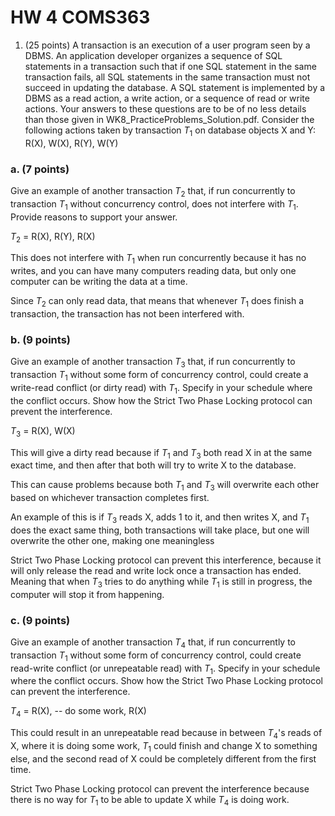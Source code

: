 # HW 4 COMS363
1. (25 points) A transaction is an execution of a user program seen by a DBMS. An application developer organizes
a sequence of SQL statements in a transaction such that if one SQL statement in the same transaction fails, all
SQL statements in the same transaction must not succeed in updating the database. A SQL statement is
implemented by a DBMS as a read action, a write action, or a sequence of read or write actions.
Your answers to these questions are to be of no less details than those given in
WK8_PracticeProblems_Solution.pdf.
Consider the following actions taken by transaction $T_1$ on database objects X and Y: R(X), W(X), R(Y), W(Y)

### a. (7 points) 

Give an example of another transaction $T_2$ that, if run concurrently to transaction $T_1$ without concurrency control, does not interfere with $T_1$. Provide reasons to support your answer.

$T_2$ = R(X), R(Y), R(X)

This does not interfere with $T_1$ when run concurrently because it has no writes, and you can have many computers reading data, but only one computer can be writing the data at a time.

Since $T_2$ can only read data, that means that whenever $T_1$ does finish a transaction, the transaction has not been interfered with.

### b. (9 points)

Give an example of another transaction $T_3$ that, if run concurrently to transaction $T_1$ without
some form of concurrency control, could create a write-read conflict (or dirty read) with $T_1$.
Specify in your schedule where the conflict occurs. Show how the Strict Two Phase Locking protocol can
prevent the interference.

$T_3$ = R(X), W(X)

This will give a dirty read because if $T_1$ and $T_3$ both read X in at the same exact time, and then after that both will try to write X to the database.

This can cause problems because both $T_1$ and $T_3$ will overwrite each other based on whichever transaction completes first.

An example of this is if $T_3$ reads X, adds 1 to it, and then writes X, and $T_1$ does the exact same thing, both transactions will take place, but one will overwrite the other one, making one meaningless

Strict Two Phase Locking protocol can prevent this interference, because it will only release the read and write lock once a transaction has ended. Meaning that when $T_3$ tries to do anything while $T_1$ is still in progress, the computer will stop it from happening.

### c. (9 points)

Give an example of another transaction $T_4$ that, if run concurrently to transaction $T_1$ without
some form of concurrency control, could create read-write conflict (or unrepeatable read) with $T_1$.
Specify in your schedule where the conflict occurs. Show how the Strict Two Phase Locking protocol can
prevent the interference.

$T_4$ = R(X), -- do some work, R(X)

This could result in an unrepeatable read because in between $T_4$'s reads of X, where it is doing some work, $T_1$ could finish and change X to something else, and the second read of X could be completely different from the first time.

Strict Two Phase Locking protocol can prevent the interference because there is no way for $T_1$ to be able to update X while $T_4$ is doing work.
